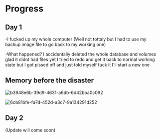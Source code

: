 # Progress 
## Day 1

-I fucked up my whole computer (Well not tottaly but I had to use my backup image file to go back to my working one)

-What happened? I accidentally deleted the whole database and volumes glad it didnt had files yet I tried to redo and get it back to normal working state but I got pissed off and just told myself fuck it I'll start a new one

## Memory before the disaster
![b3948e6b-39d9-4631-a6db-6d42bba0c092](https://github.com/user-attachments/assets/317e90d1-6bc0-4f39-8324-26a11ee6ca39)

![6cb81bfe-fa7d-452d-a3c7-9a134291d252](https://github.com/user-attachments/assets/806213c9-9963-4e72-9678-6b67c6147091)

## Day 2 
(Update will come soon)
